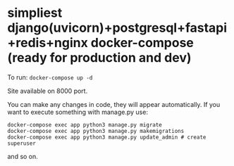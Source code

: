 # simpliest django(uvicorn)+postgresql+fastapi+redis+nginx docker-compose (ready for production and dev)
To run:
`docker-compose up -d`

Site available on 8000 port.

You can make any changes in code, they will appear automatically. If you want to execute something with manage.py use:
```
docker-compose exec app python3 manage.py migrate
docker-compose exec app python3 manage.py makemigrations
docker-compose exec app python3 manage.py update_admin # create superuser
```
and so on.
